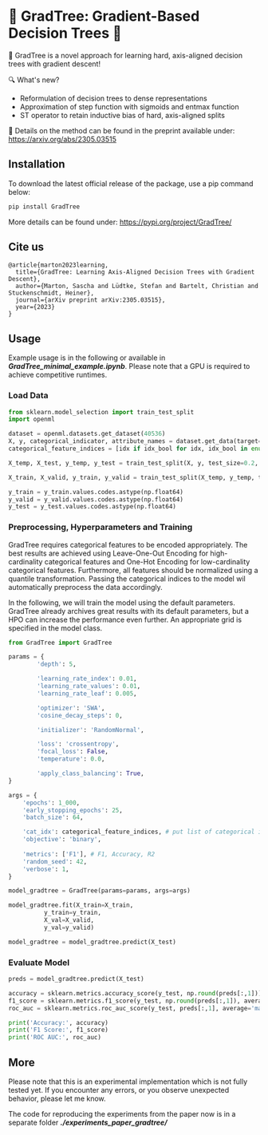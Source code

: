 # 🌳 GradTree: Gradient-Based Decision Trees 🌳

🌳 GradTree is a novel approach for learning hard, axis-aligned decision trees with gradient descent!

🔍 What's new?
- Reformulation of decision trees to dense representations
- Approximation of step function with sigmoids and entmax function
- ST operator to retain inductive bias of hard, axis-aligned splits

📝 Details on the method can be found in the preprint available under: https://arxiv.org/abs/2305.03515

## Installation
To download the latest official release of the package, use a pip command below:
```bash
pip install GradTree
```
More details can be found under: https://pypi.org/project/GradTree/

## Cite us

```
@article{marton2023learning,
  title={GradTree: Learning Axis-Aligned Decision Trees with Gradient Descent},
  author={Marton, Sascha and Lüdtke, Stefan and Bartelt, Christian and Stuckenschmidt, Heiner},
  journal={arXiv preprint arXiv:2305.03515},
  year={2023}
}
```

## Usage
Example usage is in the following or available in ***GradTree_minimal_example.ipynb***. Please note that a GPU is required to achieve competitive runtimes.

### Load Data
```python
from sklearn.model_selection import train_test_split
import openml

dataset = openml.datasets.get_dataset(40536)
X, y, categorical_indicator, attribute_names = dataset.get_data(target=dataset.default_target_attribute)
categorical_feature_indices = [idx if idx_bool for idx, idx_bool in enumerate(categorical_indicator)]

X_temp, X_test, y_temp, y_test = train_test_split(X, y, test_size=0.2, random_state=42)

X_train, X_valid, y_train, y_valid = train_test_split(X_temp, y_temp, test_size=0.2, random_state=42)

y_train = y_train.values.codes.astype(np.float64)
y_valid = y_valid.values.codes.astype(np.float64)
y_test = y_test.values.codes.astype(np.float64)
```

### Preprocessing, Hyperparameters and Training 
GradTree requires categorical features to be encoded appropriately. The best results are achieved using Leave-One-Out Encoding for high-cardinality categorical features and One-Hot Encoding for low-cardinality categorical features. Furthermore, all features should be normalized using a quantile transformation. Passing the categorical indices to the model wil automatically preprocess the data accordingly.

In the following, we will train the model using the default parameters. GradTree already archives great results with its default parameters, but a HPO can increase the performance even further. An appropriate grid is specified in the model class.

```python
from GradTree import GradTree

params = {
        'depth': 5,

        'learning_rate_index': 0.01,
        'learning_rate_values': 0.01,
        'learning_rate_leaf': 0.005,

        'optimizer': 'SWA',
        'cosine_decay_steps': 0,

        'initializer': 'RandomNormal',

        'loss': 'crossentropy',
        'focal_loss': False,
        'temperature': 0.0,

        'apply_class_balancing': True,
}

args = {
    'epochs': 1_000,
    'early_stopping_epochs': 25,
    'batch_size': 64,

    'cat_idx': categorical_feature_indices, # put list of categorical indices
    'objective': 'binary',
    
    'metrics': ['F1'], # F1, Accuracy, R2
    'random_seed': 42,
    'verbose': 1,       
}

model_gradtree = GradTree(params=params, args=args)

model_gradtree.fit(X_train=X_train,
          y_train=y_train,
          X_val=X_valid,
          y_val=y_valid)

model_gradtree = model_gradtree.predict(X_test)

```

### Evaluate Model

```python
preds = model_gradtree.predict(X_test)

accuracy = sklearn.metrics.accuracy_score(y_test, np.round(preds[:,1]))
f1_score = sklearn.metrics.f1_score(y_test, np.round(preds[:,1]), average='macro')
roc_auc = sklearn.metrics.roc_auc_score(y_test, preds[:,1], average='macro')

print('Accuracy:', accuracy)
print('F1 Score:', f1_score)
print('ROC AUC:', roc_auc)
```

## More

Please note that this is an experimental implementation which is not fully tested yet. If you encounter any errors, or you observe unexpected behavior, please let me know.

The code for reproducing the experiments from the paper now is in a separate folder ***./experiments_paper_gradtree/***
